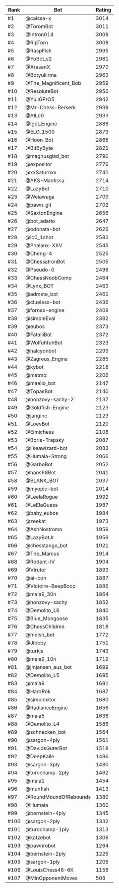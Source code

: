 Rank|Bot|Rating
---|---|---
#1|@caissa-x|3014
#2|@ToromBot|3011
#3|@Intron014|3009
#4|@RipTorn|3008
#5|@RaspFish|2995
#6|@YoBot_v2|2981
#7|@ArasanX|2970
#8|@Botyuliirma|2963
#9|@The_Magnificent_Bob|2959
#10|@ResoluteBot|2950
#11|@YuliGPrO5|2942
#12|@Mr-Chess-Berserk|2939
#13|@AILc0|2933
#14|@Igel_Engine|2888
#15|@ELO_1500|2873
#16|@Hoon_Bot|2865
#17|@BitByByte|2821
#18|@magnusglad_bot|2790
#19|@expositor|2776
#20|@xxSaturnxx|2741
#21|@AKS-Mantissa|2714
#22|@LazyBot|2710
#23|@Weiawaga|2709
#24|@pawn_git|2702
#25|@SaxtonEngine|2656
#26|@bot_adario|2647
#27|@odonata-bot|2626
#28|@lc0_1shot|2583
#29|@Phalanx-XXV|2545
#30|@Cheng-4|2525
#31|@ChessatronBot|2505
#32|@Pseudo-0|2496
#33|@ChessNoobComp|2464
#34|@Lynx_BOT|2463
#35|@admete_bot|2461
#36|@clueless-bot|2436
#37|@fornax-engine|2409
#38|@simpleEval|2382
#39|@eubos|2373
#40|@FataliiBot|2372
#41|@WolfuhfuhBot|2323
#42|@halcyonbot|2299
#43|@Zagreus_Engine|2285
#44|@kybot|2218
#45|@matmoi|2206
#46|@maello_bot|2147
#47|@TopasBot|2140
#48|@honzovy-sachy-2|2137
#49|@Goldfish-Engine|2123
#50|@jangine|2123
#51|@LoevBot|2120
#52|@Elmichess|2108
#53|@Boris-Trapsky|2087
#54|@likeawizard-bot|2083
#55|@Humaia-Strong|2066
#56|@GarboBot|2052
#57|@hans68Bot|2041
#58|@BLANK_BOT|2037
#59|@myopic-bot|2014
#60|@LeelaRogue|1992
#61|@LeElaGuess|1987
#62|@baby_eubos|1984
#63|@zeekat|1973
#64|@AshNostromo|1959
#65|@LazyBotJr|1959
#66|@chesstango_bot|1921
#67|@The_Marcus|1914
#68|@Rodent-IV|1904
#69|@Virutor|1893
#70|@ai-con|1887
#71|@Victoire-BeepBoop|1886
#72|@maia9_30n|1864
#73|@honzovy-sachy|1852
#74|@Demolito_L6|1840
#75|@Blue_Mongoose|1835
#76|@ChessChildren|1818
#77|@melsh_bot|1772
#78|@Jibbby|1751
#79|@turkjs|1743
#80|@maia9_10n|1719
#81|@jmjansen_aus_bot|1699
#82|@Demolito_L5|1695
#83|@maia9|1691
#84|@HardRok|1687
#85|@simplexitor|1680
#86|@RadianceEngine|1656
#87|@maia5|1636
#88|@Demolito_L4|1586
#89|@schnecken_bot|1564
#90|@sargon-4ply|1561
#91|@DavidsGuterBot|1518
#92|@DeepKalle|1486
#93|@sargon-3ply|1480
#94|@turochamp-2ply|1462
#95|@maia1|1454
#96|@munfish|1413
#97|@RoundMoundOfRebounds|1380
#98|@Humaia|1360
#99|@bernstein-4ply|1345
#100|@sargon-2ply|1332
#101|@turochamp-1ply|1313
#102|@katzebot|1306
#103|@pawnrobot|1264
#104|@bernstein-2ply|1225
#105|@sargon-1ply|1205
#106|@LouisChess48-6K|1158
#107|@MinOpponentMoves|508
